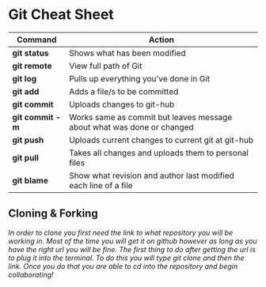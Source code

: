 # Git Cheat Sheet
 
|   **Command**    |                            **Action**                                |
|------------------|----------------------------------------------------------------------|
|**git status**    |Shows what has been modified                                          |
|**git remote**    |View full path of Git                                                 |
|**git log**       |Pulls up everything you've done in Git                                |
|**git add**       |Adds a file/s to be committed                                         |
|**git commit**    |Uploads changes to git-hub                                            |
|**git commit -m** |Works same as commit but leaves message about what was done or changed|
|**git push**      |Uploads current changes to current git at git-hub                     |
|**git pull**      |Takes all changes and uploads them to personal files                  |
|**git blame**     |Show what revision and author last modified each line of a file       |

## Cloning & Forking

*In order to clone you first need the link to what repository you will be working in. Most of the time you will get it on github however as long as you have the right url you will be fine. The first thing to do after getting the url is to plug it into the terminal. To do this you will type git clone and then the link. Once you do that you are able to cd into the repository and begin collaborating!*
